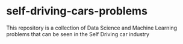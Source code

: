 # self-driving-cars-problems
This repository is a collection of  Data Science and Machine Learning problems that can be seen in the Self Driving car industry
